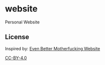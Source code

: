 # website
Personal Website

## License

Inspired by: [Even Better Motherfucking Website](http://evenbettermotherfucking.website/)

[CC-BY-4.0](https://creativecommons.org/licenses/by/4.0/)
